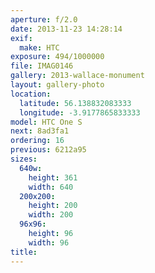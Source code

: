 ```yaml
---
aperture: f/2.0
date: 2013-11-23 14:28:14
exif:
  make: HTC
exposure: 494/1000000
file: IMAG0146
gallery: 2013-wallace-monument
layout: gallery-photo
location:
  latitude: 56.138832083333
  longitude: -3.9177865833333
model: HTC One S
next: 8ad3fa1
ordering: 16
previous: 6212a95
sizes:
  640w:
    height: 361
    width: 640
  200x200:
    height: 200
    width: 200
  96x96:
    height: 96
    width: 96
title: 
---
```

